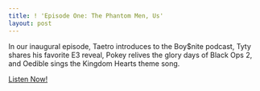 ```yaml
---
title: ! 'Episode One: The Phantom Men, Us'
layout: post
---
```

In our inaugural episode, Taetro introduces to the Boy$nite podcast, Tyty shares his favorite E3 reveal, Pokey relives the glory days of Black Ops 2, and Oedible sings the Kingdom Hearts theme song.

[Listen Now!]

[Listen Now!]: https://anchor.fm/boysnite/episodes/Ep--01---Star-Wars-Spinoffs-Shelved--E3-Faves--Online-Dating-e1mvi7
